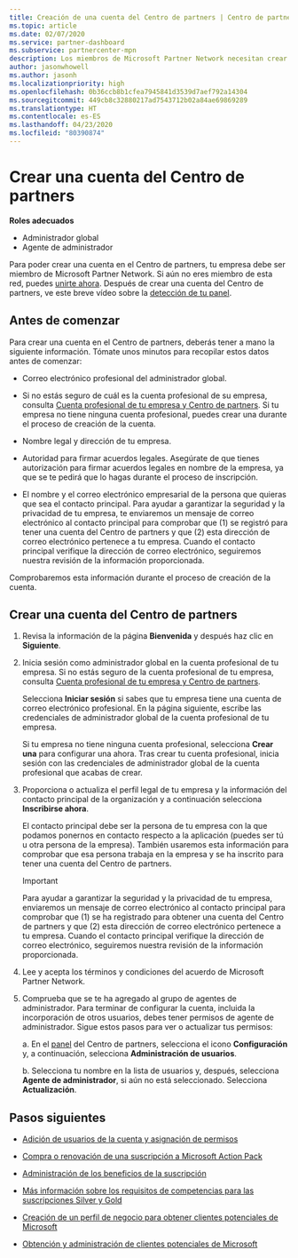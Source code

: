 ```yaml
---
title: Creación de una cuenta del Centro de partners | Centro de partners
ms.topic: article
ms.date: 02/07/2020
ms.service: partner-dashboard
ms.subservice: partnercenter-mpn
description: Los miembros de Microsoft Partner Network necesitan crear cuentas del Centro de partners para administrar sus ventajas y competencias de la red y crear un perfil de negocio.
author: jasonwhowell
ms.author: jasonh
ms.localizationpriority: high
ms.openlocfilehash: 0b36ccb8b1cfea7945841d3539d7aef792a14304
ms.sourcegitcommit: 449cb8c32880217ad7543712b02a84ae69869289
ms.translationtype: HT
ms.contentlocale: es-ES
ms.lasthandoff: 04/23/2020
ms.locfileid: "80390874"
---
```

# <a name="create-a-partner-center-account"></a>Crear una cuenta del Centro de partners

**Roles adecuados**

- Administrador global
- Agente de administrador

Para poder crear una cuenta en el Centro de partners, tu empresa debe ser miembro de Microsoft Partner Network. Si aún no eres miembro de esta red, puedes [unirte ahora](https://partner.microsoft.com/commercial#). Después de crear una cuenta del Centro de partners, ve este breve vídeo sobre la [detección de tu panel](https://vimeo.com/290338211).

## <a name="before-you-begin"></a>Antes de comenzar

Para crear una cuenta en el Centro de partners, deberás tener a mano la siguiente información. Tómate unos minutos para recopilar estos datos antes de comenzar:

-   Correo electrónico profesional del administrador global.

-   Si no estás seguro de cuál es la cuenta profesional de su empresa, consulta [Cuenta profesional de tu empresa y Centro de partners](azure-active-directory-tenants-and-partner-center.md). Si tu empresa no tiene ninguna cuenta profesional, puedes crear una durante el proceso de creación de la cuenta. 

-   Nombre legal y dirección de tu empresa.  

-   Autoridad para firmar acuerdos legales. Asegúrate de que tienes autorización para firmar acuerdos legales en nombre de la empresa, ya que se te pedirá que lo hagas durante el proceso de inscripción.

-   El nombre y el correo electrónico empresarial de la persona que quieras que sea el contacto principal. Para ayudar a garantizar la seguridad y la privacidad de tu empresa, te enviaremos un mensaje de correo electrónico al contacto principal para comprobar que (1) se registró para tener una cuenta del Centro de partners y que (2) esta dirección de correo electrónico pertenece a tu empresa. Cuando el contacto principal verifique la dirección de correo electrónico, seguiremos nuestra revisión de la información proporcionada.

Comprobaremos esta información durante el proceso de creación de la cuenta. 
 
## <a name="create-a-partner-center-account"></a>Crear una cuenta del Centro de partners

1.  Revisa la información de la página **Bienvenida** y después haz clic en **Siguiente**.

2.  Inicia sesión como administrador global en la cuenta profesional de tu empresa. Si no estás seguro de la cuenta profesional de tu empresa, consulta [Cuenta profesional de tu empresa y Centro de partners](azure-active-directory-tenants-and-partner-center.md).

    Selecciona **Iniciar sesión** si sabes que tu empresa tiene una cuenta de correo electrónico profesional. En la página siguiente, escribe las credenciales de administrador global de la cuenta profesional de tu empresa. 

    Si tu empresa no tiene ninguna cuenta profesional, selecciona **Crear una** para configurar una ahora. Tras crear tu cuenta profesional, inicia sesión con las credenciales de administrador global de la cuenta profesional que acabas de crear.

3.  Proporciona o actualiza el perfil legal de tu empresa y la información del contacto principal de la organización y a continuación selecciona **Inscribirse ahora**. 

    El contacto principal debe ser la persona de tu empresa con la que podamos ponernos en contacto respecto a la aplicación (puedes ser tú u otra persona de la empresa). También usaremos esta información para comprobar que esa persona trabaja en la empresa y se ha inscrito para tener una cuenta del Centro de partners.

    > [!IMPORTANT]  
    > Para ayudar a garantizar la seguridad y la privacidad de tu empresa, enviaremos un mensaje de correo electrónico al contacto principal para comprobar que (1) se ha registrado para obtener una cuenta del Centro de partners y que (2) esta dirección de correo electrónico pertenece a tu empresa. Cuando el contacto principal verifique la dirección de correo electrónico, seguiremos nuestra revisión de la información proporcionada.

4.  Lee y acepta los términos y condiciones del acuerdo de Microsoft Partner Network. 

5.  Comprueba que se te ha agregado al grupo de agentes de administrador. Para terminar de configurar la cuenta, incluida la incorporación de otros usuarios, debes tener permisos de agente de administrador. Sigue estos pasos para ver o actualizar tus permisos:

    a. En el [panel](https://partner.microsoft.com/dashboard/home**) del Centro de partners, selecciona el icono **Configuración** y, a continuación, selecciona **Administración de usuarios**.  

    b. Selecciona tu nombre en la lista de usuarios y, después, selecciona **Agente de administrador**, si aún no está seleccionado. Selecciona **Actualización**.  

## <a name="next-steps"></a>Pasos siguientes

-   [Adición de usuarios de la cuenta y asignación de permisos](create-user-accounts-and-set-permissions.md)

-   [Compra o renovación de una suscripción a Microsoft Action Pack](mpn-get-action-pack.md)

-   [Administración de los beneficios de la suscripción](manage-your-partner-network-benefits.md)

-   [Más información sobre los requisitos de competencias para las suscripciones Silver y Gold](https://partner.microsoft.com/membership/competencies)

-   [Creación de un perfil de negocio para obtener clientes potenciales de Microsoft](create-a-marketing-profile.md)

-   [Obtención y administración de clientes potenciales de Microsoft](responding-to-referrals.md)